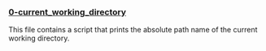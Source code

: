 ### [0-current_working_directory](0-current_working_directory)
This file contains a script that prints the absolute path name of the current working directory.
